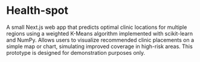 # Health-spot
A small Next.js web app that predicts optimal clinic locations for multiple regions using a weighted K-Means algorithm implemented with scikit-learn and NumPy. Allows users to visualize recommended clinic placements on a simple map or chart, simulating improved coverage in high-risk areas. This prototype is designed for demonstration purposes only.
